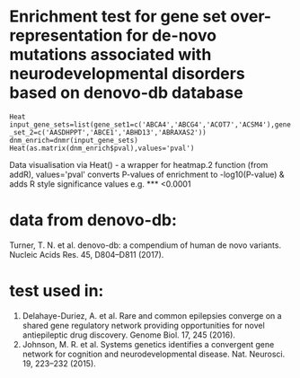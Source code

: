 
# Enrichment test for gene set over-representation for de-novo mutations associated with neurodevelopmental disorders based on denovo-db database

``
Heat
input_gene_sets=list(gene_set1=c('ABCA4','ABCG4','ACOT7','ACSM4'),gene_set_2=c('AASDHPPT','ABCE1','ABHD13','ABRAXAS2'))
dnm_enrich=dnmr(input_gene_sets)
Heat(as.matrix(dnm_enrich$pval),values='pval')
``

Data visualisation via Heat() - a wrapper for heatmap.2 function (from addR), values='pval' converts P-values of enrichment to -log10(P-value) & adds R style significance values e.g. *** <0.0001


# data from denovo-db:
Turner, T. N. et al. denovo-db: a compendium of human de novo variants. Nucleic Acids Res. 45, D804–D811 (2017).

# test used in:
1.  Delahaye-Duriez, A. et al. Rare and common epilepsies converge on a shared gene regulatory network providing opportunities for novel antiepileptic drug discovery. Genome Biol. 17, 245 (2016).
2.  Johnson, M. R. et al. Systems genetics identifies a convergent gene network for cognition and neurodevelopmental disease. Nat. Neurosci. 19, 223–232 (2015).



